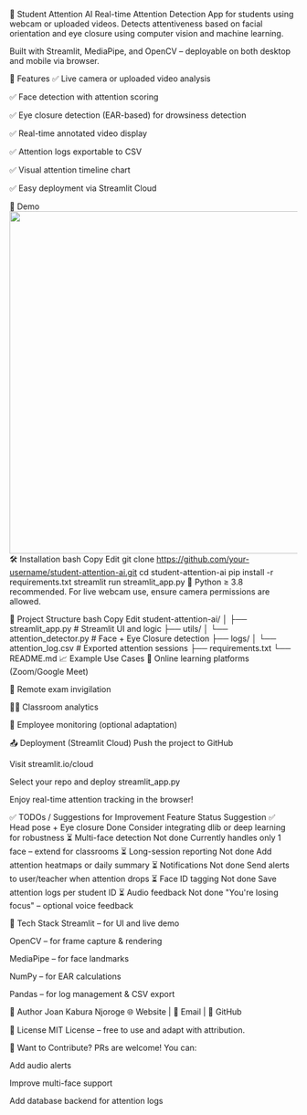 🧠 Student Attention AI
Real-time Attention Detection App for students using webcam or uploaded videos. Detects attentiveness based on facial orientation and eye closure using computer vision and machine learning.

Built with Streamlit, MediaPipe, and OpenCV – deployable on both desktop and mobile via browser.

🚀 Features
✅ Live camera or uploaded video analysis

✅ Face detection with attention scoring

✅ Eye closure detection (EAR-based) for drowsiness detection

✅ Real-time annotated video display

✅ Attention logs exportable to CSV

✅ Visual attention timeline chart

✅ Easy deployment via Streamlit Cloud

📸 Demo
<img src="https://github.com/your-username/student-attention-ai/assets/demo.gif" width="600"/>
🛠️ Installation
bash
Copy
Edit
git clone https://github.com/your-username/student-attention-ai.git
cd student-attention-ai
pip install -r requirements.txt
streamlit run streamlit_app.py
📝 Python ≥ 3.8 recommended. For live webcam use, ensure camera permissions are allowed.

📂 Project Structure
bash
Copy
Edit
student-attention-ai/
│
├── streamlit_app.py           # Streamlit UI and logic
├── utils/
│   └── attention_detector.py  # Face + Eye Closure detection
├── logs/
│   └── attention_log.csv      # Exported attention sessions
├── requirements.txt
└── README.md
📈 Example Use Cases
🏫 Online learning platforms (Zoom/Google Meet)

🧪 Remote exam invigilation

👩‍🏫 Classroom analytics

💼 Employee monitoring (optional adaptation)

📤 Deployment (Streamlit Cloud)
Push the project to GitHub

Visit streamlit.io/cloud

Select your repo and deploy streamlit_app.py

Enjoy real-time attention tracking in the browser!

✅ TODOs / Suggestions for Improvement
Feature	Status	Suggestion
✅ Head pose + Eye closure	Done	Consider integrating dlib or deep learning for robustness
⏳ Multi-face detection	Not done	Currently handles only 1 face – extend for classrooms
⏳ Long-session reporting	Not done	Add attention heatmaps or daily summary
⏳ Notifications	Not done	Send alerts to user/teacher when attention drops
⏳ Face ID tagging	Not done	Save attention logs per student ID
⏳ Audio feedback	Not done	"You're losing focus" – optional voice feedback

🧠 Tech Stack
Streamlit – for UI and live demo

OpenCV – for frame capture & rendering

MediaPipe – for face landmarks

NumPy – for EAR calculations

Pandas – for log management & CSV export

👤 Author
Joan Kabura Njoroge
🌐 Website | 📧 Email | 🐙 GitHub

📄 License
MIT License – free to use and adapt with attribution.

🧪 Want to Contribute?
PRs are welcome! You can:

Add audio alerts

Improve multi-face support

Add database backend for attention logs